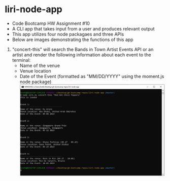 # liri-node-app
- Code Bootcamp HW Assignment #10
- A CLI app that takes input from a user and produces relevant output
- This app utilizes four node packagaes and three APIs
- Below are images demonstrating the functions of this app
1.  "concert-this" will search the Bands in Town Artist Events API or an artist and render the following information about each event to the terminal:
    - Name of the venue
    - Venue location
    - Date of the Event (formatted as "MM/DD/YYYY" using the moment.js node package)
![Image 1](./assets/images/concert-this-1.jpg)
